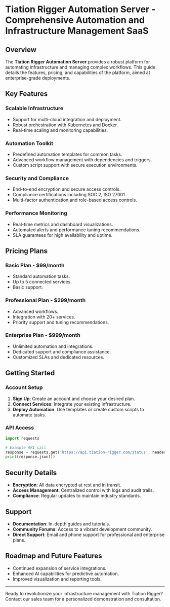 # Tiation Rigger Automation Server - Comprehensive Automation and Infrastructure Management SaaS

## Overview

The **Tiation Rigger Automation Server** provides a robust platform for automating infrastructure and managing complex workflows. This guide details the features, pricing, and capabilities of the platform, aimed at enterprise-grade deployments.

## Key Features

### Scalable Infrastructure
- Support for multi-cloud integration and deployment.
- Robust orchestration with Kubernetes and Docker.
- Real-time scaling and monitoring capabilities.

### Automation Toolkit
- Predefined automation templates for common tasks.
- Advanced workflow management with dependencies and triggers.
- Custom script support with secure execution environments.

### Security and Compliance
- End-to-end encryption and secure access controls.
- Compliance certifications including SOC 2, ISO 27001.
- Multi-factor authentication and role-based access controls.

### Performance Monitoring
- Real-time metrics and dashboard visualizations.
- Automated alerts and performance tuning recommendations.
- SLA guarantees for high availability and uptime.

## Pricing Plans

### Basic Plan - $99/month
- Standard automation tasks.
- Up to 5 connected services.
- Basic support.

### Professional Plan - $299/month
- Advanced workflows.
- Integration with 20+ services.
- Priority support and tuning recommendations.

### Enterprise Plan - $999/month
- Unlimited automation and integrations.
- Dedicated support and compliance assistance.
- Customized SLAs and dedicated resources.

## Getting Started

### Account Setup
1. **Sign Up**: Create an account and choose your desired plan.
2. **Connect Services**: Integrate your existing infrastructure.
3. **Deploy Automation**: Use templates or create custom scripts to automate tasks.

### API Access
```python
import requests

# Example API call
response = requests.get('https://api.tiation-rigger.com/status', headers={'Authorization': 'Bearer YOUR_API_KEY'})
print(response.json())
```

## Security Details

- **Encryption**: All data encrypted at rest and in transit.
- **Access Management**: Centralized control with logs and audit trails.
- **Compliance**: Regular updates to maintain industry standards.

## Support

- **Documentation**: In-depth guides and tutorials.
- **Community Forums**: Access to a vibrant development community.
- **Direct Support**: Email and phone support for professional and enterprise plans.

## Roadmap and Future Features

- Continued expansion of service integrations.
- Enhanced AI capabilities for predictive automation.
- Improved visualization and reporting tools.

---

Ready to revolutionize your infrastructure management with Tiation Rigger? Contact our sales team for a personalized demonstration and consultation.
